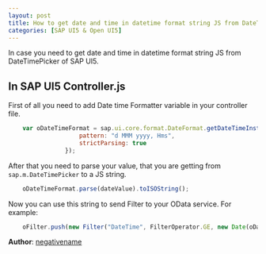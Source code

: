 ```yaml
---
layout: post
title: How to get date and time in datetime format string JS from DateTimePicker SAP UI5? 
categories: [SAP UI5 & Open UI5]
---
```


In case you need to get date and time in datetime format string JS from DateTimePicker of SAP UI5.

## In SAP UI5 Controller.js
First of all you need to add Date time Formatter variable in your controller file.

```js
    var oDateTimeFormat = sap.ui.core.format.DateFormat.getDateTimeInstance({
                    pattern: "d MMM yyyy, Hms",
                    strictParsing: true
                });
```

After that you need to parse your value, that you are getting from `sap.m.DateTimePicker` to a JS string.
```js
    oDateTimeFormat.parse(dateValue).toISOString();
```

Now you can use this string to send Filter to your OData service. For example:
```js
    oFilter.push(new Filter("DateTime", FilterOperator.GE, new Date(oDateTimeFormat.parse(dateValue)).toISOString()));
```

**Author**: [negativename](/https://github.com/negativename)
